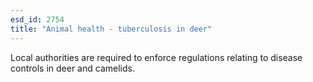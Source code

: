 ```yaml
---
esd_id: 2754
title: "Animal health - tuberculosis in deer"
---
```


Local authorities are required to enforce regulations relating to disease controls in deer and camelids.

